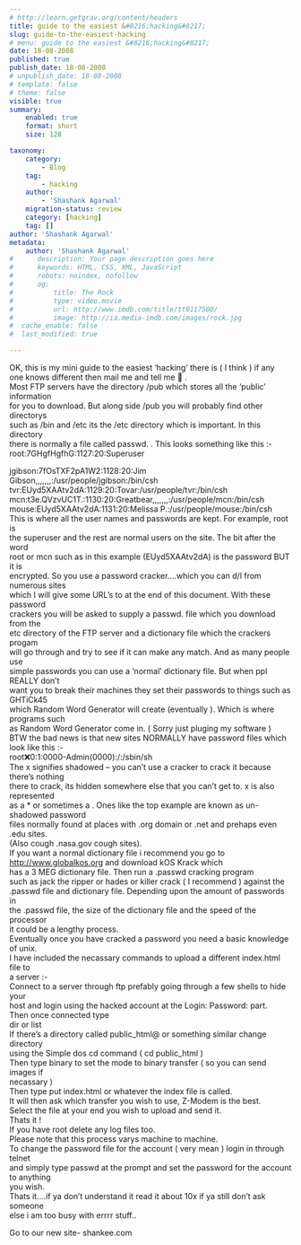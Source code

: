 ```yaml
---
# http://learn.getgrav.org/content/headers
title: guide to the easiest &#8216;hacking&#8217;
slug: guide-to-the-easiest-hacking
# menu: guide to the easiest &#8216;hacking&#8217;
date: 18-08-2008
published: true
publish_date: 18-08-2008
# unpublish_date: 18-08-2008
# template: false
# theme: false
visible: true
summary:
    enabled: true
    format: short
    size: 128

taxonomy:
    category:
        - Blog
    tag:
        - hacking
    author:
        - 'Shashank Agarwal'
    migration-status: review
    category: [hacking]
    tag: []
author: 'Shashank Agarwal'
metadata:
    author: 'Shashank Agarwal'
#      description: Your page description goes here
#      keywords: HTML, CSS, XML, JavaScript
#      robots: noindex, nofollow
#      og:
#          title: The Rock
#          type: video.movie
#          url: http://www.imdb.com/title/tt0117500/
#          image: http://ia.media-imdb.com/images/rock.jpg
#  cache_enable: false
#  last_modified: true

---
```


OK, this is my mini guide to the easiest ‘hacking’ there is ( I think ) if any  
one knows different then mail me and tell me 🙂 .  
Most FTP servers have the directory /pub which stores all the ‘public’ information   
for you to download. But along side /pub you will probably find other directorys   
such as /bin and /etc its the /etc directory which is important. In this directory   
there is normally a file called passwd. . This looks something like this :-   
root:7GHgfHgfhG:1127:20:Superuser  
  
jgibson:7fOsTXF2pA1W2:1128:20:Jim Gibson,,,,,,,:/usr/people/jgibson:/bin/csh  
tvr:EUyd5XAAtv2dA:1129:20:Tovar:/usr/people/tvr:/bin/csh  
mcn:t3e.QVzvUC1T.:1130:20:Greatbear,,,,,,,:/usr/people/mcn:/bin/csh  
mouse:EUyd5XAAtv2dA:1131:20:Melissa P.:/usr/people/mouse:/bin/csh  
This is where all the user names and passwords are kept. For example, root is   
the superuser and the rest are normal users on the site. The bit after the word   
root or mcn such as in this example (EUyd5XAAtv2dA) is the password BUT it is   
encrypted. So you use a password cracker….which you can d/l from numerous sites   
which I will give some URL’s to at the end of this document. With these password   
crackers you will be asked to supply a passwd. file which you download from the   
etc directory of the FTP server and a dictionary file which the crackers progam   
will go through and try to see if it can make any match. And as many people use   
simple passwords you can use a ‘normal’ dictionary file. But when ppl REALLY don’t   
want you to break their machines they set their passwords to things such as GHTiCk45   
which Random Word Generator will create (eventually ). Which is where programs such   
as Random Word Generator come in. ( Sorry just pluging my software )   
BTW the bad news is that new sites NORMALLY have password files which look like this :-  
root:x:0:1:0000-Admin(0000):/:/sbin/sh  
The x signifies shadowed – you can’t use a cracker to crack it because there’s nothing   
there to crack, its hidden somewhere else that you can’t get to. x is also represented   
as a \* or sometimes a . Ones like the top example are known as un-shadowed password   
files normally found at places with .org domain or .net and prehaps even .edu sites.   
(Also cough .nasa.gov cough sites).  
If you want a normal dictionary file i recommend you go to   
http://www.globalkos.org and download kOS Krack which   
has a 3 MEG dictionary file. Then run a .passwd cracking program   
such as jack the ripper or hades or killer crack ( I recommend ) against the   
.passwd file and dictionary file. Depending upon the amount of passwords in   
the .passwd file, the size of the dictionary file and the speed of the processor   
it could be a lengthy process.   
Eventually once you have cracked a password you need a basic knowledge of unix.   
I have included the necassary commands to upload a different index.html file to   
a server :-  
Connect to a server through ftp prefably going through a few shells to hide your   
host and login using the hacked account at the Login: Password: part.  
Then once connected type   
dir or list   
If there’s a directory called public\_html@ or something similar change directory   
using the Simple dos cd command ( cd public\_html )  
Then type binary to set the mode to binary transfer ( so you can send images if   
necassary )  
Then type put index.html or whatever the index file is called.  
It will then ask which transfer you wish to use, Z-Modem is the best.   
Select the file at your end you wish to upload and send it.  
Thats it !  
If you have root delete any log files too.  
Please note that this process varys machine to machine.  
To change the password file for the account ( very mean ) login in through telnet   
and simply type passwd at the prompt and set the password for the account to anything   
you wish.  
Thats it….if ya don’t understand it read it about 10x if ya still don’t ask someone   
else i am too busy with errrr stuff..

Go to our new site- shankee.com
